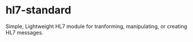 # hl7-standard
Simple, Lightweight HL7 module for tranforming, manipulating, or creating HL7 messages.
